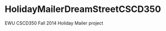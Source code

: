 HolidayMailerDreamStreetCSCD350
===============================

EWU CSCD350 Fall 2014 Holiday Mailer project
